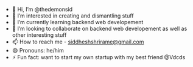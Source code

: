 - 👋 Hi, I’m @thedemonsid
- 👀 I’m interested in creating and dismantling stuff 
- 🌱 I’m currently learning backend web developement
- 💞️ I’m looking to collaborate on backend web developement as well as other interesting stuff
- 📫 How to reach me - siddheshshrirame@gmail.com
- 😄 Pronouns: he/him
- ⚡ Fun fact: want to start my own startup with my best friend @Vdcds

<!---
thedemonsid/thedemonsid is a ✨ special ✨ repository because its `README.md` (this file) appears on your GitHub profile.
You can click the Preview link to take a look at your changes.
--->
